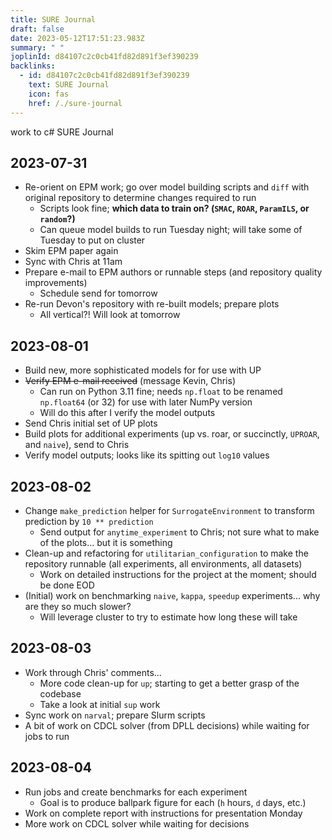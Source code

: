 ```yaml
---
title: SURE Journal
draft: false
date: 2023-05-12T17:51:23.983Z
summary: " "
joplinId: d84107c2c0cb41fd82d891f3ef390239
backlinks:
  - id: d84107c2c0cb41fd82d891f3ef390239
    text: SURE Journal
    icon: fas
    href: /./sure-journal
---
```


work to c# SURE Journal

## 2023-07-31

- Re-orient on EPM work; go over model building scripts and `diff` with original repository to determine changes required to run
  - Scripts look fine; **which data to train on? (`SMAC`, `ROAR`, `ParamILS`, or `random`?)**
  - Can queue model builds to run Tuesday night; will take some of Tuesday to put on cluster
- Skim EPM paper again
- Sync with Chris at 11am
- Prepare e-mail to EPM authors or runnable steps (and repository quality improvements)
  - Schedule send for tomorrow
- Re-run Devon's repository with re-built models; prepare plots
  - All vertical?! Will look at tomorrow

## 2023-08-01

- Build new, more sophisticated models for for use with UP
- ~~Verify EPM e-mail received~~ (message Kevin, Chris)
  - Can run on Python 3.11 fine; needs `np.float` to be renamed `np.float64` (or 32) for use with later NumPy version
  - Will do this after I verify the model outputs
- Send Chris initial set of UP plots
- Build plots for additional experiments (up vs. roar, or succinctly, `UPROAR`, and `naive`), send to Chris
- Verify model outputs; looks like its spitting out `log10` values

## 2023-08-02

- Change `make_prediction` helper for `SurrogateEnvironment` to transform prediction by `10 ** prediction`
  - Send output for `anytime_experiment` to Chris; not sure what to make of the plots... but it is something
- Clean-up and refactoring for `utilitarian_configuration` to make the repository runnable (all experiments, all environments, all datasets)
  - Work on detailed instructions for the project at the moment; should be done EOD
- (Initial) work on benchmarking `naive`, `kappa`, `speedup` experiments... why are they so much slower?
  - Will leverage cluster to try to estimate how long these will take

## 2023-08-03

- Work through Chris' comments...
  - More code clean-up for `up`; starting to get a better grasp of the codebase
  - Take a look at initial `sup` work
- Sync work on `narval`; prepare Slurm scripts
- A bit of work on CDCL solver (from DPLL decisions) while waiting for jobs to run

## 2023-08-04

- Run jobs and create benchmarks for each experiment
  - Goal is to produce ballpark figure for each (`h` hours, `d` days, etc.)
- Work on complete report with instructions for presentation Monday
- More work on CDCL solver while waiting for decisions
